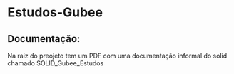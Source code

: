 # Estudos-Gubee 
<h2> Documentação: </h2>
<p>Na raiz do preojeto tem um PDF com uma documentação informal do solid chamado SOLID_Gubee_Estudos <p/>

